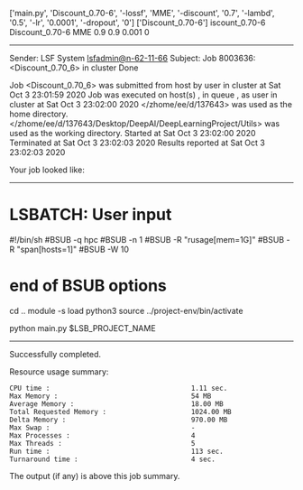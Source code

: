 ['main.py', 'Discount_0.70-6', '-lossf', 'MME', '-discount', '0.7', '-lambd', '0.5', '-lr', '0.0001', '-dropout', '0']
['Discount_0.70-6']
iscount_0.70-6
Discount_0.70-6 MME 0.9 0.9 0.001 0

------------------------------------------------------------
Sender: LSF System <lsfadmin@n-62-11-66>
Subject: Job 8003636: <Discount_0.70_6> in cluster <dcc> Done

Job <Discount_0.70_6> was submitted from host <n-62-30-5> by user <s183905> in cluster <dcc> at Sat Oct  3 23:01:59 2020
Job was executed on host(s) <n-62-11-66>, in queue <hpc>, as user <s183905> in cluster <dcc> at Sat Oct  3 23:02:00 2020
</zhome/ee/d/137643> was used as the home directory.
</zhome/ee/d/137643/Desktop/DeepAI/DeepLearningProject/Utils> was used as the working directory.
Started at Sat Oct  3 23:02:00 2020
Terminated at Sat Oct  3 23:02:03 2020
Results reported at Sat Oct  3 23:02:03 2020

Your job looked like:

------------------------------------------------------------
# LSBATCH: User input
#!/bin/sh
#BSUB -q hpc
#BSUB -n 1
#BSUB -R "rusage[mem=1G]"
#BSUB -R "span[hosts=1]"
#BSUB -W 10
# end of BSUB options
cd ..
module -s load python3
source ../project-env/bin/activate

python main.py $LSB_PROJECT_NAME


------------------------------------------------------------

Successfully completed.

Resource usage summary:

    CPU time :                                   1.11 sec.
    Max Memory :                                 54 MB
    Average Memory :                             18.00 MB
    Total Requested Memory :                     1024.00 MB
    Delta Memory :                               970.00 MB
    Max Swap :                                   -
    Max Processes :                              4
    Max Threads :                                5
    Run time :                                   113 sec.
    Turnaround time :                            4 sec.

The output (if any) is above this job summary.

